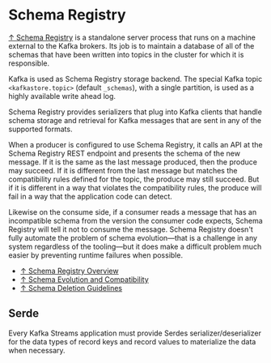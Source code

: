 # Schema Registry

[↑ Schema Registry](https://github.com/confluentinc/schema-registry) is a standalone server process that runs on a machine external to the Kafka brokers. Its job is to maintain a database of all of the schemas that have been written into topics in the cluster for which it is responsible.

Kafka is used as Schema Registry storage backend. The special Kafka topic `<kafkastore.topic>` (default `_schemas`), with a single partition, is used as a highly available write ahead log.

Schema Registry provides serializers that plug into Kafka clients that handle schema storage and retrieval for Kafka messages that are sent in any of the supported formats.

When a producer is configured to use Schema Registry, it calls an API at the Schema Registry REST endpoint and presents the schema of the new message. If it is the same as the last message produced, then the produce may succeed. If it is different from the last message but matches the compatibility rules defined for the topic, the produce may still succeed. But if it is different in a way that violates the compatibility rules, the produce will fail in a way that the application code can detect.

Likewise on the consume side, if a consumer reads a message that has an incompatible schema from the version the consumer code expects, Schema Registry will tell it not to consume the message. Schema Registry doesn't fully automate the problem of schema evolution—that is a challenge in any system regardless of the tooling—but it does make a difficult problem much easier by preventing runtime failures when possible.

- [↑ Schema Registry Overview](https://docs.confluent.io/platform/current/schema-registry/index.html)
- [↑ Schema Evolution and Compatibility](https://docs.confluent.io/platform/current/schema-registry/avro.html#schema-evolution-and-compatibility)
- [↑ Schema Deletion Guidelines](https://docs.confluent.io/platform/current/schema-registry/schema-deletion-guidelines.html#schema-deletion-guidelines)

## Serde

Every Kafka Streams application must provide Serdes serializer/deserializer for the data types of record keys and record values to materialize the data when necessary.
